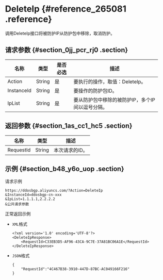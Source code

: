 # DeleteIp {#reference_265081 .reference}

调用DeleteIp接口将被防护IP从防护包中移除，取消防护。

## 请求参数 {#section_0jj_pcr_rj0 .section}

|名称|类型|是否必选|描述|
|--|--|----|--|
|Action|String|是|要执行的操作，取值：DeleteIp。|
|InstanceId|String|是|要操作的防护包ID。|
|IpList|String|是|要从防护包中移除的被防护IP，多个IP间以逗号分隔。|

## 返回参数 {#section_1as_cc1_hc5 .section}

|名称|类型|描述|
|--|--|--|
|RequestId|String|本次请求的ID。|

## 示例 {#section_b48_y6o_uop .section}

请求示例

``` {#codeblock_60x_v7t_oqo}
https://ddosbgp.aliyuncs.com/?Action=DeleteIp
&InstanceId=ddosbgp-cn-xxx
&IpList=1.1.1.1,2.2.2.2
&公共请求参数
```

正常返回示例

-   `XML`格式

    ``` {#codeblock_yok_0bb_bul}
    <?xml version='1.0' encoding='UTF-8'?>
    <DeleteIpResponse>
        <RequestId>C33EB3D5-AF96-43CA-9C7E-37A81BC06A1E</RequestId>
    </DeleteIpResponse>
    ```

-   `JSON`格式

    ``` {#codeblock_ftr_37u_bst}
    {
        "RequestId":"4C467B38-3910-447D-87BC-AC049166F216"
    }
    ```


